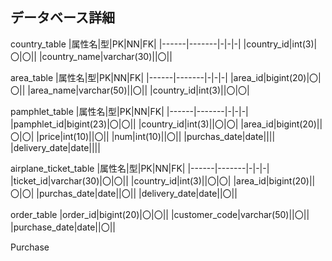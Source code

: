 ## データベース詳細

country_table
|属性名|型|PK|NN|FK|
|------|-------|-|-|-|
|country_id|int(3)|〇|〇||
|country_name|varchar(30)||〇||


area_table
|属性名|型|PK|NN|FK|
|------|-------|-|-|-|
|area_id|bigint(20)|〇|〇||
|area_name|varchar(50)||〇||
|country_id|int(3)||〇|〇|

pamphlet_table
|属性名|型|PK|NN|FK|
|------|-------|-|-|-|
|pamphlet_id|bigint(23)|〇|〇||
|country_id|int(3)||〇|〇|
|area_id|bigint(20)||〇|〇|
|price|int(10)||〇||
|num|int(10)||〇||
|purchas_date|date||||
|delivery_date|date||||

airplane_ticket_table
|属性名|型|PK|NN|FK|
|------|-------|-|-|-|
|ticket_id|varchar(30)|〇|〇||
|country_id|int(3)||〇|〇|
|area_id|bigint(20)||〇|〇|
|purchas_date|date||〇||
|delivery_date|date||〇||

order_table
|order_id|bigint(20)|〇|〇||
|customer_code|varchar(50)||〇||
|purchase_date|date||〇||

Purchase
